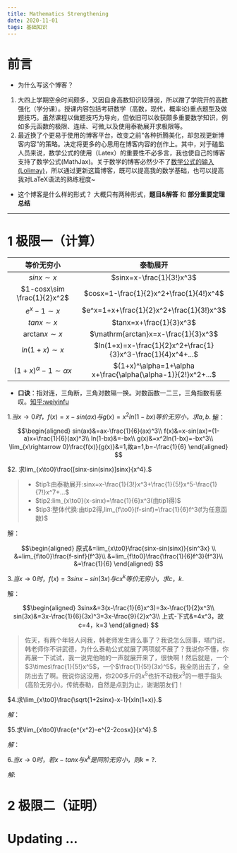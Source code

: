 ```yaml
---
title: Mathematics Strengthening
date: 2020-11-01
tags: 基础知识
---
```


# 前言
- 为什么写这个博客？
1. 大四上学期空余时间颇多，又因自身高数知识较薄弱，所以蹭了学院开的高数强化（学分课）。授课内容包括考研数学（高数，现代，概率论)重点题型及做题技巧。虽然课程以做题技巧为导向，但依旧可以收获颇多重要数学知识，例如多元函数的极限、连续、可微,以及使用泰勒展开求极限等。
2. 最近换了个更易于使用的博客平台，改变之前“各种折腾美化，却忽视更新博客内容”的策略。决定将更多的心思用在博客内容的创作上。其中，对于磕盐人员来说，数学公式的使用（Latex）的重要性不必多言，我也使自己的博客支持了数学公式(MathJax)。关于数学的博客必然少不了[数学公式的输入(Lolimay)](https://www.lolimay.cn/2019/01/22/katex%E8%AF%AD%E6%B3%95%E6%B5%8B%E8%AF%95/)，所以通过更新这篇博客，既可以提高我的数学基础，也可以提高我对LaTeX语法的熟练程度~
- 这个博客是什么样的形式？
大概只有两种形式，**题目&解答** 和 **部分重要定理总结**

---
# 1 极限一（计算）

|          等价无穷小           |                           泰勒展开                           |
| :---------------------------: | :----------------------------------------------------------: |
|         $sinx\sim x$          |                   $sinx=x-\frac{1}{3!}x^3$                   |
|  $1-cosx\sim \frac{1}{2}x^2$  |           $cosx=1-\frac{1}{2}x^2+\frac{1}{4!}x^4$            |
|         $e^x-1\sim x$         |           $e^x=1+x+\frac{1}{2}x^2+\frac{1}{3!}x^3$           |
|         $tanx\sim x$          |                   $tanx=x+\frac{1}{3}x^3$                    |
|   $\mathrm{arctan}x\sim x$    |             $\mathrm{arctan}x=x-\frac{1}{3}x^3$              |
|        $ln(1+x)\sim x$        | $ln(1+x)=x-\frac{1}{2}x^2+\frac{1}{3}x^3-\frac{1}{4}x^4+...$ |
| $(1+x)^\alpha-1\sim \alpha x$ | $(1+x)^\alpha=1+\alpha x+\frac{\alpha(\alpha-1)}{2!}x^2+...$ |

* **口诀**：指对连，三角断，三角对数隔一换。对数函数一二三，三角指数有感叹。[知乎:weiyinfu](https://www.zhihu.com/question/25627482/answer/332242473)

$1. 当x\to0时，f(x)=x-sin(ax)与g(x)=x^2ln(1-bx)等价无穷小，求a,b.$
解：

$$\begin{aligned}
    sin(ax)&=ax-\frac{1}{6}(ax)^3\\
    f(x)&=x-sin(ax)=(1-a)x+\frac{1}{6}(ax)^3\\
    ln(1-bx)&=-bx\\
    g(x)&=x^2ln(1-bx)=-bx^3\\
    \lim_{x\rightarrow 0}\frac{f(x)}{g(x)}&=1,故a=1,b=-\frac{1}{6}
\end{aligned}
$$

$2. 求lim_{x\to0}\frac{[sinx-sin(sinx)]sinx}{x^4}.$

>- $tip1:由泰勒展开:sinx=x-\frac{1}{3!}x^3+\frac{1}{5!}x^5-\frac{1}{7!}x^7+...$
>- $tip2:lim_{x\to0}(x-sinx)=\frac{1}{6}x^3(由tip1得)$
>- $tip3:整体代换:由tip2得,lim_{f\to0}(f-sinf)=\frac{1}{6}f^3(f为任意函数)$

解：

$$\begin{aligned}
    原式&=lim_{x\to0}\frac{sinx-sin(sinx)}{sin^3x} \\
    &=lim_{f\to0}\frac{f-sinf}{f^3}\\
    &=lim_{f\to0}\frac{\frac{1}{6}f^3}{f^3}\\
    &=\frac{1}{6}
\end{aligned}
$$

$3.当x\to0时，f(x)=3sinx-sin(3x)与cx^k等价无穷小，求c，k.$

解：

$$\begin{aligned}
    3sinx&=3(x-\frac{1}{6}x^3)=3x-\frac{1}{2}x^3\\
    sin(3x)&=3x-\frac{1}{6}(3x)^3=3x-\frac{9}{2}x^3\\
    上式-下式&=4x^3，故c=4，k=3
\end{aligned}
$$

> 佐天，有两个年轻人问我，韩老师发生肾么事了？我说怎么回事，塔门说，韩老师你不讲武德，为什么泰勒公式就展了两项就不展了？我说你不懂，你再展一下试试，我一说完他啪的一声就展开来了，很快啊！然后就是，一个$3\times\frac{1}{5!}x^5$，一个$\frac{1}{5!}(3x)^5$，我全防出去了，全防出去了啊。我说你这没用，你200多斤的$x^5$也折不动我$x^3$的一根手指头(高阶无穷小)。传统泰勒，自然是点到为止，谢谢朋友们！

$4.求\lim_{x\to0}\frac{\sqrt{1+2sinx}-x-1}{xln(1+x)}.$

$解：$

$5.求\lim_{x\to0}\frac{e^{x^2}-e^{2-2cosx}}{x^4}.$

$解：$

$6.当x\to0时，若x-tanx与x^k是同阶无穷小，则k=?.$

$解:$

# 2 极限二（证明）

# Updating ...
